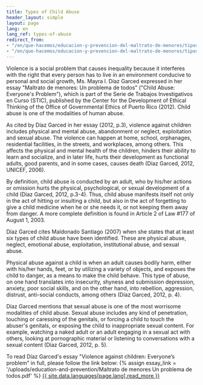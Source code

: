```yaml
---
title: Types of Child Abuse
header_layout: simple
layout: page
lang: en
lang_ref: types-of-abuse
redirect_from:
- "/en/que-hacemos/educacion-y-prevencion-del-maltrato-de-menores/tipos-de-maltrato-en-menores"
- "/en/que-hacemos/educacion-y-prevencion-del-maltrato-de-menores/tipos-de-maltrato-en-menores/"
---
```


Violence is a social problem that causes inequality because it interferes with the right that every person has to live in an environment conducive to personal and social growth, Ms. Mayra l. Díaz  Garced expressed in her essay "Maltrato de menores: Un problema de todos" ("Child Abuse: Everyone's Problem"), which is part of the Serie de Trabajos Investigativos en Curso (STIC), published by the Center for the Development of Ethical Thinking of the Office of Governmental Ethics of Puerto Rico (2012). Child abuse is one of the modalities of human abuse.

As cited by Díaz Garced in her essay (2012, p.3), violence against children includes physical and mental abuse, abandonment or neglect, exploitation and sexual abuse.  The violence can happen at home, school, orphanages, residential facilities, in the streets, and workplaces, among others. This affects the physical and mental health of the children, hinders their ability to learn and socialize, and in later life, hurts their development as functional adults, good parents, and in some cases, causes death (Díaz Garced, 2012, UNICEF, 2006).

By definition, child abuse is conducted by an adult, who by his/her actions or omission hurts the physical, psychological, or sexual development of a child (Díaz Garced, 2012, p.3-4). Thus, child abuse manifests itself not only in the act of hitting or insulting a child, but also in the act of forgetting to give a child medicine when he or she needs it, or not keeping them away from danger.  A more complete definition is found in Article 2 of Law #177 of August 1, 2003.

Díaz Garced cites Maldonado Santiago (2007) when she states that at least six types of child abuse have been identified. These are physical abuse, neglect, emotional abuse, exploitation, institutional abuse, and sexual abuse.

Physical abuse against a child is when an adult causes bodily harm, either with his/her hands, feet, or by utilizing a variety of objects, and exposes the child to danger, as a means to make the child behave. This type of abuse, on one hand translates into insecurity, shyness and submission depression, anxiety, poor social skills, and on the other hand, into rebellion, aggression, distrust, anti-social conducts, among others (Díaz Garced, 2012, p. 4).

Díaz Garced mentions that sexual abuse is one of the most worrisome modalities of child abuse. Sexual abuse includes any kind of penetration, touching or caressing of the genitals, or forcing a child to touch the abuser's genitals, or exposing the child to inappropriate sexual content. For example, watching a naked adult or an adult engaging in a sexual act with others, looking at pornographic material or listening to conversations with a sexual content (Díaz Garced, 2012, p. 5).

To read Díaz Garced's essay "Violence against children: Everyone’s problem" in full, please follow the link below:
{% assign essay_link = '/uploads/education-and-prevention/Maltrato de menores Un problema de todos.pdf' %}
<a href="{{ essay_link | relative_url }}" class="button is-secondary is-medium" target="_blank">
  {{ site.data.languages[page.lang].read_more }}
</a>
